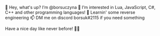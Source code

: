 👋 Hey, what's up? I’m @borsuczyna
👀 I’m interested in Lua, JavaScript, C#, C++ and other programming languages!
🌱 Learnin' some reverse engineering
📫 DM me on discord borsuk#2115 if you need something

Have a nice day like never before! 💞️💞️
